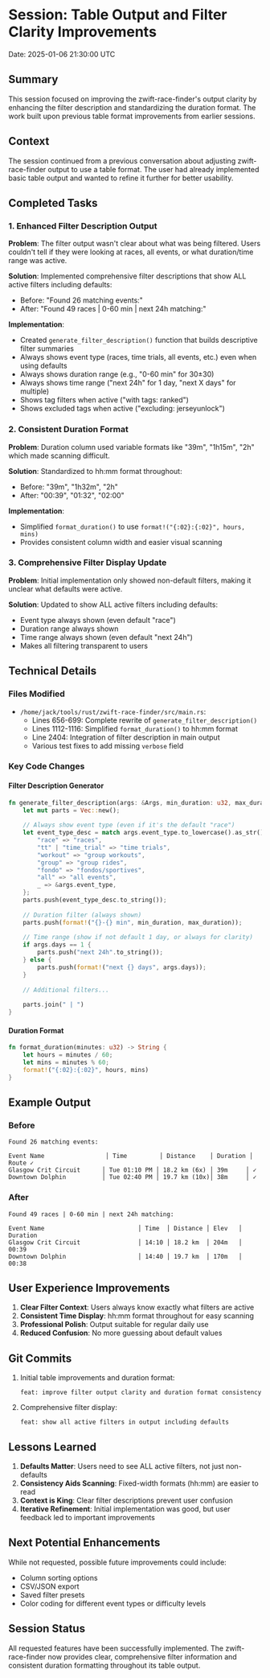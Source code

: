 # Session: Table Output and Filter Clarity Improvements
Date: 2025-01-06 21:30:00 UTC

## Summary
This session focused on improving the zwift-race-finder's output clarity by enhancing the filter description and standardizing the duration format. The work built upon previous table format improvements from earlier sessions.

## Context
The session continued from a previous conversation about adjusting zwift-race-finder output to use a table format. The user had already implemented basic table output and wanted to refine it further for better usability.

## Completed Tasks

### 1. Enhanced Filter Description Output
**Problem**: The filter output wasn't clear about what was being filtered. Users couldn't tell if they were looking at races, all events, or what duration/time range was active.

**Solution**: Implemented comprehensive filter descriptions that show ALL active filters including defaults:
- Before: "Found 26 matching events:"
- After: "Found 49 races | 0-60 min | next 24h matching:"

**Implementation**:
- Created `generate_filter_description()` function that builds descriptive filter summaries
- Always shows event type (races, time trials, all events, etc.) even when using defaults
- Always shows duration range (e.g., "0-60 min" for 30±30)
- Always shows time range ("next 24h" for 1 day, "next X days" for multiple)
- Shows tag filters when active ("with tags: ranked")
- Shows excluded tags when active ("excluding: jerseyunlock")

### 2. Consistent Duration Format
**Problem**: Duration column used variable formats like "39m", "1h15m", "2h" which made scanning difficult.

**Solution**: Standardized to hh:mm format throughout:
- Before: "39m", "1h32m", "2h"
- After: "00:39", "01:32", "02:00"

**Implementation**:
- Simplified `format_duration()` to use `format!("{:02}:{:02}", hours, mins)`
- Provides consistent column width and easier visual scanning

### 3. Comprehensive Filter Display Update
**Problem**: Initial implementation only showed non-default filters, making it unclear what defaults were active.

**Solution**: Updated to show ALL active filters including defaults:
- Event type always shown (even default "race")
- Duration range always shown
- Time range always shown (even default "next 24h")
- Makes all filtering transparent to users

## Technical Details

### Files Modified
- `/home/jack/tools/rust/zwift-race-finder/src/main.rs`:
  - Lines 656-699: Complete rewrite of `generate_filter_description()`
  - Lines 1112-1116: Simplified `format_duration()` to hh:mm format
  - Line 2404: Integration of filter description in main output
  - Various test fixes to add missing `verbose` field

### Key Code Changes

#### Filter Description Generator
```rust
fn generate_filter_description(args: &Args, min_duration: u32, max_duration: u32) -> String {
    let mut parts = Vec::new();
    
    // Always show event type (even if it's the default "race")
    let event_type_desc = match args.event_type.to_lowercase().as_str() {
        "race" => "races",
        "tt" | "time_trial" => "time trials",
        "workout" => "group workouts",
        "group" => "group rides",
        "fondo" => "fondos/sportives",
        "all" => "all events",
        _ => &args.event_type,
    };
    parts.push(event_type_desc.to_string());
    
    // Duration filter (always shown)
    parts.push(format!("{}-{} min", min_duration, max_duration));
    
    // Time range (show if not default 1 day, or always for clarity)
    if args.days == 1 {
        parts.push("next 24h".to_string());
    } else {
        parts.push(format!("next {} days", args.days));
    }
    
    // Additional filters...
    
    parts.join(" | ")
}
```

#### Duration Format
```rust
fn format_duration(minutes: u32) -> String {
    let hours = minutes / 60;
    let mins = minutes % 60;
    format!("{:02}:{:02}", hours, mins)
}
```

## Example Output

### Before
```
Found 26 matching events:

Event Name                 │ Time         │ Distance    │ Duration │ Route ✓
Glasgow Crit Circuit      │ Tue 01:10 PM │ 18.2 km (6x) │ 39m     │ ✓
Downtown Dolphin          │ Tue 02:40 PM │ 19.7 km (10x)│ 38m     │ ✓
```

### After
```
Found 49 races | 0-60 min | next 24h matching:

Event Name                          │ Time  │ Distance │ Elev   │ Duration
Glasgow Crit Circuit                │ 14:10 │ 18.2 km  │ 204m   │ 00:39   
Downtown Dolphin                    │ 14:40 │ 19.7 km  │ 170m   │ 00:38   
```

## User Experience Improvements
1. **Clear Filter Context**: Users always know exactly what filters are active
2. **Consistent Time Display**: hh:mm format throughout for easy scanning
3. **Professional Polish**: Output suitable for regular daily use
4. **Reduced Confusion**: No more guessing about default values

## Git Commits
1. Initial table improvements and duration format:
   ```
   feat: improve filter output clarity and duration format consistency
   ```
2. Comprehensive filter display:
   ```
   feat: show all active filters in output including defaults
   ```

## Lessons Learned
1. **Defaults Matter**: Users need to see ALL active filters, not just non-defaults
2. **Consistency Aids Scanning**: Fixed-width formats (hh:mm) are easier to read
3. **Context is King**: Clear filter descriptions prevent user confusion
4. **Iterative Refinement**: Initial implementation was good, but user feedback led to important improvements

## Next Potential Enhancements
While not requested, possible future improvements could include:
- Column sorting options
- CSV/JSON export
- Saved filter presets
- Color coding for different event types or difficulty levels

## Session Status
All requested features have been successfully implemented. The zwift-race-finder now provides clear, comprehensive filter information and consistent duration formatting throughout its table output.